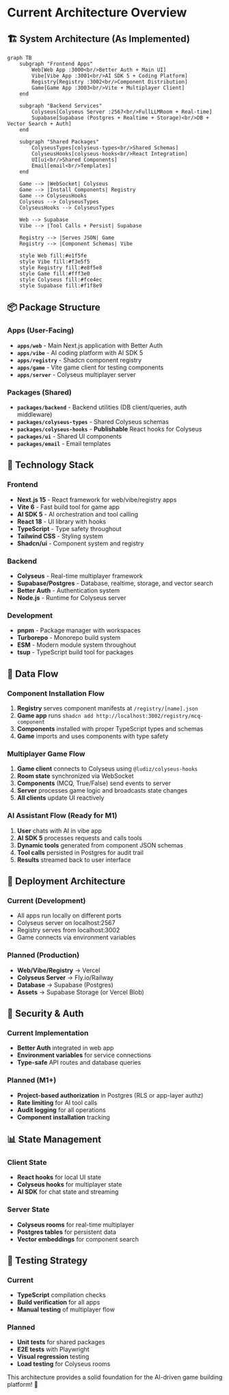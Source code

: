 # Current Architecture Overview

## 🏗️ System Architecture (As Implemented)

```mermaid
graph TB
    subgraph "Frontend Apps"
        Web[Web App :3000<br/>Better Auth + Main UI]
        Vibe[Vibe App :3001<br/>AI SDK 5 + Coding Platform]
        Registry[Registry :3002<br/>Component Distribution]
        Game[Game App :3003<br/>Vite + Multiplayer Client]
    end

    subgraph "Backend Services"
        Colyseus[Colyseus Server :2567<br/>FullLLMRoom + Real-time]
        Supabase[Supabase (Postgres + Realtime + Storage)<br/>DB + Vector Search + Auth]
    end

    subgraph "Shared Packages"
        ColyseusTypes[colyseus-types<br/>Shared Schemas]
        ColyseusHooks[colyseus-hooks<br/>React Integration]
        UI[ui<br/>Shared Components]
        Email[email<br/>Templates]
    end

    Game --> |WebSocket| Colyseus
    Game --> |Install Components| Registry
    Game --> ColyseusHooks
    Colyseus --> ColyseusTypes
    ColyseusHooks --> ColyseusTypes

    Web --> Supabase
    Vibe --> |Tool Calls + Persist| Supabase

    Registry --> |Serves JSON| Game
    Registry --> |Component Schemas| Vibe

    style Web fill:#e1f5fe
    style Vibe fill:#f3e5f5
    style Registry fill:#e8f5e8
    style Game fill:#fff3e0
    style Colyseus fill:#fce4ec
    style Supabase fill:#f1f8e9
```

## 📦 Package Structure

### Apps (User-Facing)

- **`apps/web`** - Main Next.js application with Better Auth
- **`apps/vibe`** - AI coding platform with AI SDK 5
- **`apps/registry`** - Shadcn component registry
- **`apps/game`** - Vite game client for testing components
- **`apps/server`** - Colyseus multiplayer server

### Packages (Shared)

- **`packages/backend`** - Backend utilities (DB client/queries, auth middleware)
- **`packages/colyseus-types`** - Shared Colyseus schemas
- **`packages/colyseus-hooks`** - **Publishable** React hooks for Colyseus
- **`packages/ui`** - Shared UI components
- **`packages/email`** - Email templates

## 🔧 Technology Stack

### Frontend

- **Next.js 15** - React framework for web/vibe/registry apps
- **Vite 6** - Fast build tool for game app
- **AI SDK 5** - AI orchestration and tool calling
- **React 18** - UI library with hooks
- **TypeScript** - Type safety throughout
- **Tailwind CSS** - Styling system
- **Shadcn/ui** - Component system and registry

### Backend

- **Colyseus** - Real-time multiplayer framework
- **Supabase/Postgres** - Database, realtime, storage, and vector search
- **Better Auth** - Authentication system
- **Node.js** - Runtime for Colyseus server

### Development

- **pnpm** - Package manager with workspaces
- **Turborepo** - Monorepo build system
- **ESM** - Modern module system throughout
- **tsup** - TypeScript build tool for packages

## 🌊 Data Flow

### Component Installation Flow

1. **Registry** serves component manifests at `/registry/[name].json`
2. **Game app** runs `shadcn add http://localhost:3002/registry/mcq-component`
3. **Components** installed with proper TypeScript types and schemas
4. **Game** imports and uses components with type safety

### Multiplayer Game Flow

1. **Game client** connects to Colyseus using `@ludiz/colyseus-hooks`
2. **Room state** synchronized via WebSocket
3. **Components** (MCQ, True/False) send events to server
4. **Server** processes game logic and broadcasts state changes
5. **All clients** update UI reactively

### AI Assistant Flow (Ready for M1)

1. **User** chats with AI in vibe app
2. **AI SDK 5** processes requests and calls tools
3. **Dynamic tools** generated from component JSON schemas
4. **Tool calls** persisted in Postgres for audit trail
5. **Results** streamed back to user interface

## 🚀 Deployment Architecture

### Current (Development)

- All apps run locally on different ports
- Colyseus server on localhost:2567
- Registry serves from localhost:3002
- Game connects via environment variables

### Planned (Production)

- **Web/Vibe/Registry** → Vercel
- **Colyseus Server** → Fly.io/Railway
- **Database** → Supabase (Postgres)
- **Assets** → Supabase Storage (or Vercel Blob)

## 🔐 Security & Auth

### Current Implementation

- **Better Auth** integrated in web app
- **Environment variables** for service connections
- **Type-safe** API routes and database queries

### Planned (M1+)

- **Project-based authorization** in Postgres (RLS or app-layer authz)
- **Rate limiting** for AI tool calls
- **Audit logging** for all operations
- **Component installation** tracking

## 📊 State Management

### Client State

- **React hooks** for local UI state
- **Colyseus hooks** for multiplayer state
- **AI SDK** for chat state and streaming

### Server State

- **Colyseus rooms** for real-time multiplayer
- **Postgres tables** for persistent data
- **Vector embeddings** for component search

## 🧪 Testing Strategy

### Current

- **TypeScript** compilation checks
- **Build verification** for all apps
- **Manual testing** of multiplayer flow

### Planned

- **Unit tests** for shared packages
- **E2E tests** with Playwright
- **Visual regression** testing
- **Load testing** for Colyseus rooms

This architecture provides a solid foundation for the AI-driven game building platform! 🎯
